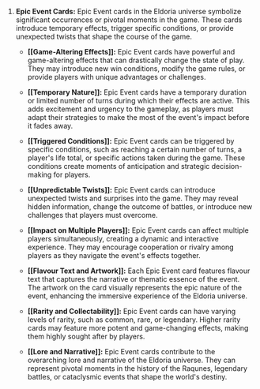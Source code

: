 1. **Epic Event Cards:** 
   Epic Event cards in the Eldoria universe symbolize significant occurrences or pivotal moments in the game. These cards introduce temporary effects, trigger specific conditions, or provide unexpected twists that shape the course of the game.
    
    - **[[Game-Altering Effects]]:** 
      Epic Event cards have powerful and game-altering effects that can drastically change the state of play. They may introduce new win conditions, modify the game rules, or provide players with unique advantages or challenges.
        
    - **[[Temporary Nature]]:** 
      Epic Event cards have a temporary duration or limited number of turns during which their effects are active. This adds excitement and urgency to the gameplay, as players must adapt their strategies to make the most of the event's impact before it fades away.
        
    - **[[Triggered Conditions]]:** 
      Epic Event cards can be triggered by specific conditions, such as reaching a certain number of turns, a player's life total, or specific actions taken during the game. These conditions create moments of anticipation and strategic decision-making for players.
        
    - **[[Unpredictable Twists]]:** 
      Epic Event cards can introduce unexpected twists and surprises into the game. They may reveal hidden information, change the outcome of battles, or introduce new challenges that players must overcome.
        
    - **[[Impact on Multiple Players]]:** 
      Epic Event cards can affect multiple players simultaneously, creating a dynamic and interactive experience. They may encourage cooperation or rivalry among players as they navigate the event's effects together.
        
    - **[[Flavour Text and Artwork]]:** 
      Each Epic Event card features flavour text that captures the narrative or thematic essence of the event. The artwork on the card visually represents the epic nature of the event, enhancing the immersive experience of the Eldoria universe.
        
    - **[[Rarity and Collectability]]:** 
      Epic Event cards can have varying levels of rarity, such as common, rare, or legendary. Higher rarity cards may feature more potent and game-changing effects, making them highly sought after by players.
        
    - **[[Lore and Narrative]]:** 
      Epic Event cards contribute to the overarching lore and narrative of the Eldoria universe. They can represent pivotal moments in the history of the Raqunes, legendary battles, or cataclysmic events that shape the world's destiny.